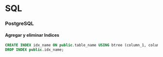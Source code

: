 # SQL

### PostgreSQL

#### Agregar y eliminar Indices

```sql
CREATE INDEX idx_name ON public.table_name USING btree (column_1, column_2, ... ,column_n);
DROP INDEX public.idx_name;
```